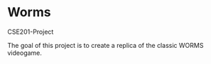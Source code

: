 # Worms
CSE201-Project

The goal of this project is to create a replica of the classic WORMS videogame.
